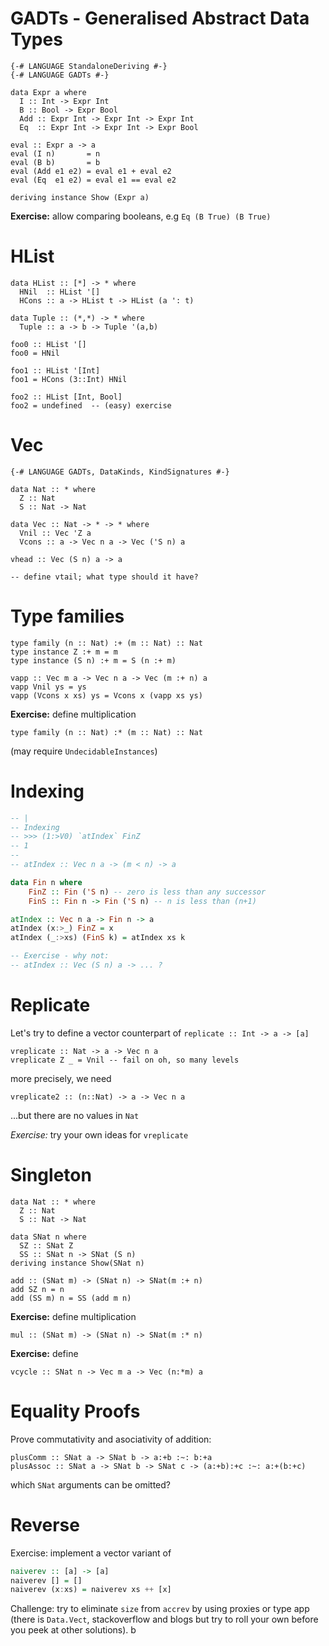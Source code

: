 # GADTs - Generalised Abstract Data Types

```
{-# LANGUAGE StandaloneDeriving #-}
{-# LANGUAGE GADTs #-}

data Expr a where
  I :: Int -> Expr Int
  B :: Bool -> Expr Bool
  Add :: Expr Int -> Expr Int -> Expr Int
  Eq  :: Expr Int -> Expr Int -> Expr Bool

eval :: Expr a -> a
eval (I n)       = n
eval (B b)       = b
eval (Add e1 e2) = eval e1 + eval e2
eval (Eq  e1 e2) = eval e1 == eval e2

deriving instance Show (Expr a)
```

**Exercise:** allow comparing booleans, e.g `Eq (B True) (B True)`

# HList

```
data HList :: [*] -> * where
  HNil  :: HList '[]
  HCons :: a -> HList t -> HList (a ': t)

data Tuple :: (*,*) -> * where
  Tuple :: a -> b -> Tuple '(a,b)

foo0 :: HList '[]
foo0 = HNil

foo1 :: HList '[Int]
foo1 = HCons (3::Int) HNil

foo2 :: HList [Int, Bool]
foo2 = undefined  -- (easy) exercise
```

# Vec

``` {.haskell}
{-# LANGUAGE GADTs, DataKinds, KindSignatures #-}

data Nat :: * where
  Z :: Nat
  S :: Nat -> Nat

data Vec :: Nat -> * -> * where
  Vnil :: Vec 'Z a
  Vcons :: a -> Vec n a -> Vec ('S n) a

vhead :: Vec (S n) a -> a

-- define vtail; what type should it have?
```

# Type families

``` {.haskell}
type family (n :: Nat) :+ (m :: Nat) :: Nat
type instance Z :+ m = m
type instance (S n) :+ m = S (n :+ m)

vapp :: Vec m a -> Vec n a -> Vec (m :+ n) a
vapp Vnil ys = ys
vapp (Vcons x xs) ys = Vcons x (vapp xs ys)
```

**Exercise:** define multiplication
``` {.haskell}
type family (n :: Nat) :* (m :: Nat) :: Nat
```

(may require `UndecidableInstances`)

# Indexing

``` haskell
-- |
-- Indexing
-- >>> (1:>V0) `atIndex` FinZ
-- 1
--
-- atIndex :: Vec n a -> (m < n) -> a

data Fin n where
    FinZ :: Fin ('S n) -- zero is less than any successor
    FinS :: Fin n -> Fin ('S n) -- n is less than (n+1)

atIndex :: Vec n a -> Fin n -> a
atIndex (x:>_) FinZ = x
atIndex (_:>xs) (FinS k) = atIndex xs k

-- Exercise - why not:
-- atIndex :: Vec (S n) a -> ... ?
```

# Replicate

Let's try to define a vector counterpart of `replicate :: Int -> a -> [a]`

``` {.haskell}
vreplicate :: Nat -> a -> Vec n a
vreplicate Z _ = Vnil -- fail on oh, so many levels
```

more precisely, we need

``` {.haskell}
vreplicate2 :: (n::Nat) -> a -> Vec n a
```

...but there are no values in `Nat`

*Exercise:* try your own ideas for `vreplicate`

# Singleton

``` {.haskell}
data Nat :: * where
  Z :: Nat
  S :: Nat -> Nat

data SNat n where
  SZ :: SNat Z
  SS :: SNat n -> SNat (S n)
deriving instance Show(SNat n)

add :: (SNat m) -> (SNat n) -> SNat(m :+ n)
add SZ n = n
add (SS m) n = SS (add m n)
```
**Exercise:** define multiplication
``` {.haskell}
mul :: (SNat m) -> (SNat n) -> SNat(m :* n)
```

**Exercise:** define

``` {.haskell}
vcycle :: SNat n -> Vec m a -> Vec (n:*m) a
```
# Equality Proofs

Prove commutativity and asociativity of addition:

```
plusComm :: SNat a -> SNat b -> a:+b :~: b:+a
plusAssoc :: SNat a -> SNat b -> SNat c -> (a:+b):+c :~: a:+(b:+c)
```

which `SNat` arguments can be omitted?

# Reverse

Exercise: implement a vector variant of

``` haskell
naiverev :: [a] -> [a]
naiverev [] = []
naiverev (x:xs) = naiverev xs ++ [x]
```

Challenge: try to eliminate `size` from `accrev` by using proxies or type app
(there is `Data.Vect`, stackoverflow and blogs but try to roll your own before you peek at other solutions).
b
